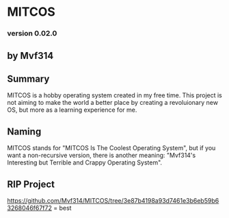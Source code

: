 # MITCOS #

### version 0.02.0 ###

## by Mvf314 ##

## Summary ##

MITCOS is a hobby operating system created in my free time. This project is not aiming to make the world a better place by creating a revoluionary new OS, but more as a learning experience for me.

## Naming ##

MITCOS stands for "MITCOS Is The Coolest Operating System", but if you want a non-recursive version, there is another meaning: "Mvf314's Interesting but Terrible and Crappy Operating System".

## RIP Project ##

https://github.com/Mvf314/MITCOS/tree/3e87b4198a93d7461e3b6eb59b63268046f67f72 = best
